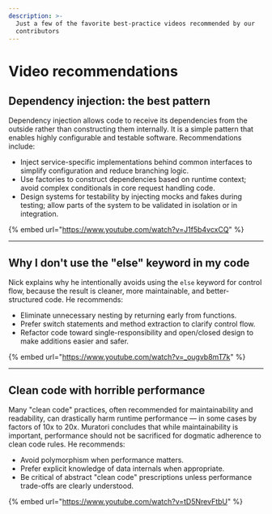 ```yaml
---
description: >-
  Just a few of the favorite best-practice videos recommended by our
  contributors
---
```


# Video recommendations

## Dependency injection: the best pattern

Dependency injection allows code to receive its dependencies from the outside rather than constructing them internally. It is a simple pattern that enables highly configurable and testable software. Recommendations include:

* Inject service-specific implementations behind common interfaces to simplify configuration and reduce branching logic.
* Use factories to construct dependencies based on runtime context; avoid complex conditionals in core request handling code.
* Design systems for testability by injecting mocks and fakes during testing; allow parts of the system to be validated in isolation or in integration.

{% embed url="https://www.youtube.com/watch?v=J1f5b4vcxCQ" %}

***

## Why I don't use the "else" keyword in my code

Nick explains why he intentionally avoids using the `else` keyword for control flow, because the result is cleaner, more maintainable, and better-structured code. He recommends:

* Eliminate unnecessary nesting by returning early from functions.
* Prefer switch statements and method extraction to clarify control flow.
* Refactor code toward single-responsibility and open/closed design to make additions easier and safer.

{% embed url="https://www.youtube.com/watch?v=_ougvb8mT7k" %}

***

## Clean code with horrible performance

Many "clean code" practices, often recommended for maintainability and readability, can drastically harm runtime performance — in some cases by factors of 10x to 20x. Muratori concludes that while maintainability is important, performance should not be sacrificed for dogmatic adherence to clean code rules. He recommends:

* Avoid polymorphism when performance matters.
* Prefer explicit knowledge of data internals when appropriate.
* Be critical of abstract "clean code" prescriptions unless performance trade-offs are clearly understood.

{% embed url="https://www.youtube.com/watch?v=tD5NrevFtbU" %}
